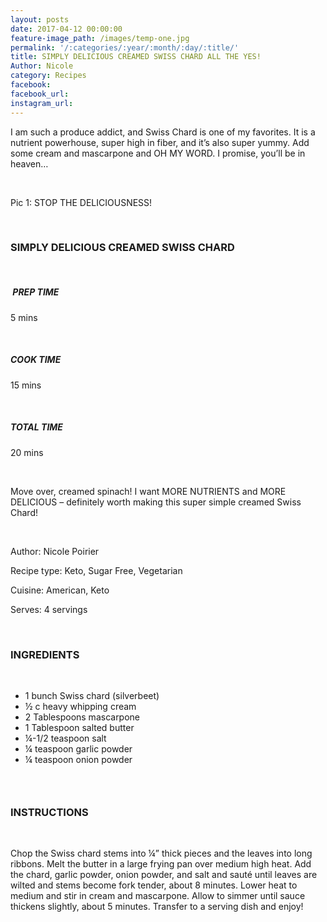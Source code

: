 ```yaml
---
layout: posts
date: 2017-04-12 00:00:00
feature-image_path: /images/temp-one.jpg
permalink: '/:categories/:year/:month/:day/:title/'
title: SIMPLY DELICIOUS CREAMED SWISS CHARD ALL THE YES!
Author: Nicole
category: Recipes
facebook:
facebook_url:
instagram_url:
---
```


I am such a produce addict, and Swiss Chard is one of my favorites. It is a nutrient powerhouse, super high in fiber, and it’s also super yummy. Add some cream and mascarpone and OH MY WORD. I promise, you’ll be in heaven…

&nbsp;

Pic 1: STOP THE DELICIOUSNESS!

&nbsp;

### SIMPLY DELICIOUS CREAMED SWISS CHARD

&nbsp;

##### &nbsp;PREP TIME

5 mins

&nbsp;

##### COOK TIME

15 mins

&nbsp;

##### TOTAL TIME

20 mins

&nbsp;

Move over, creamed spinach! I want MORE NUTRIENTS and MORE DELICIOUS – definitely worth making this super simple creamed Swiss Chard!

&nbsp;

Author: Nicole Poirier

Recipe type: Keto, Sugar Free, Vegetarian

Cuisine: American, Keto

Serves: 4 servings

&nbsp;

### INGREDIENTS

&nbsp;

* 1 bunch Swiss chard (silverbeet)
* ½ c heavy whipping cream
* 2 Tablespoons mascarpone
* 1 Tablespoon salted butter
* ¼-1/2 teaspoon salt
* ¼ teaspoon garlic powder
* ¼ teaspoon onion powder

### &nbsp;

### INSTRUCTIONS

&nbsp;

Chop the Swiss chard stems into ¼” thick pieces and the leaves into long ribbons. Melt the butter in a large frying pan over medium high heat. Add the chard, garlic powder, onion powder, and salt and saut&eacute; until leaves are wilted and stems become fork tender, about 8 minutes. Lower heat to medium and stir in cream and mascarpone. Allow to simmer until sauce thickens slightly, about 5 minutes. Transfer to a serving dish and enjoy!